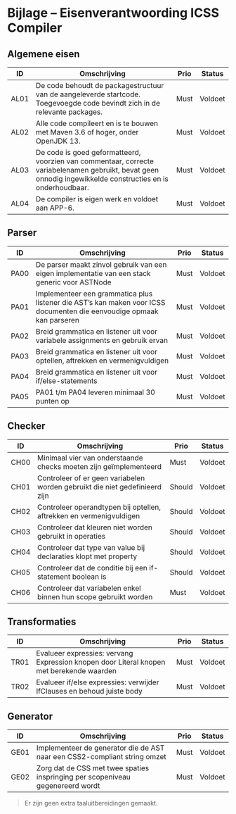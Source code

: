 # Bijlage – Eisenverantwoording ICSS Compiler

## Algemene eisen

| ID   | Omschrijving                                                                                  | Prio | Status  |
|------|-----------------------------------------------------------------------------------------------|------|---------|
| AL01 | De code behoudt de packagestructuur van de aangeleverde startcode. Toegevoegde code bevindt zich in de relevante packages. | Must | Voldoet |
| AL02 | Alle code compileert en is te bouwen met Maven 3.6 of hoger, onder OpenJDK 13.               | Must | Voldoet |
| AL03 | De code is goed geformatteerd, voorzien van commentaar, correcte variabelenamen gebruikt, bevat geen onnodig ingewikkelde constructies en is onderhoudbaar. | Must | Voldoet |
| AL04 | De compiler is eigen werk en voldoet aan APP-6.                                               | Must | Voldoet |

## Parser

| ID   | Omschrijving                                                                                  | Prio | Status  |
|------|-----------------------------------------------------------------------------------------------|------|---------|
| PA00 | De parser maakt zinvol gebruik van een eigen implementatie van een stack generic voor ASTNode | Must | Voldoet |
| PA01 | Implementeer een grammatica plus listener die AST’s kan maken voor ICSS documenten die eenvoudige opmaak kan parseren | Must | Voldoet |
| PA02 | Breid grammatica en listener uit voor variabele assignments en gebruik ervan                 | Must | Voldoet |
| PA03 | Breid grammatica en listener uit voor optellen, aftrekken en vermenigvuldigen                | Must | Voldoet |
| PA04 | Breid grammatica en listener uit voor if/else-statements                                      | Must | Voldoet |
| PA05 | PA01 t/m PA04 leveren minimaal 30 punten op                                                   | Must | Voldoet |

## Checker

| ID   | Omschrijving                                                                                  | Prio | Status  |
|------|-----------------------------------------------------------------------------------------------|------|---------|
| CH00 | Minimaal vier van onderstaande checks moeten zijn geïmplementeerd                             | Must | Voldoet |
| CH01 | Controleer of er geen variabelen worden gebruikt die niet gedefinieerd zijn                   | Should | Voldoet |
| CH02 | Controleer operandtypen bij optellen, aftrekken en vermenigvuldigen                           | Should | Voldoet |
| CH03 | Controleer dat kleuren niet worden gebruikt in operaties                                      | Should | Voldoet |
| CH04 | Controleer dat type van value bij declaraties klopt met property                               | Should | Voldoet |
| CH05 | Controleer dat de conditie bij een if-statement boolean is                                    | Should | Voldoet |
| CH06 | Controleer dat variabelen enkel binnen hun scope gebruikt worden                               | Must | Voldoet |

## Transformaties

| ID   | Omschrijving                                                                                  | Prio | Status  |
|------|-----------------------------------------------------------------------------------------------|------|---------|
| TR01 | Evalueer expressies: vervang Expression knopen door Literal knopen met berekende waarden      | Must | Voldoet |
| TR02 | Evalueer if/else expressies: verwijder IfClauses en behoud juiste body                         | Must | Voldoet |

## Generator

| ID   | Omschrijving                                                                                  | Prio | Status  |
|------|-----------------------------------------------------------------------------------------------|------|---------|
| GE01 | Implementeer de generator die de AST naar een CSS2-compliant string omzet                      | Must | Voldoet |
| GE02 | Zorg dat de CSS met twee spaties inspringing per scopeniveau gegenereerd wordt                 | Must | Voldoet |

> Er zijn geen extra taaluitbereidingen gemaakt.